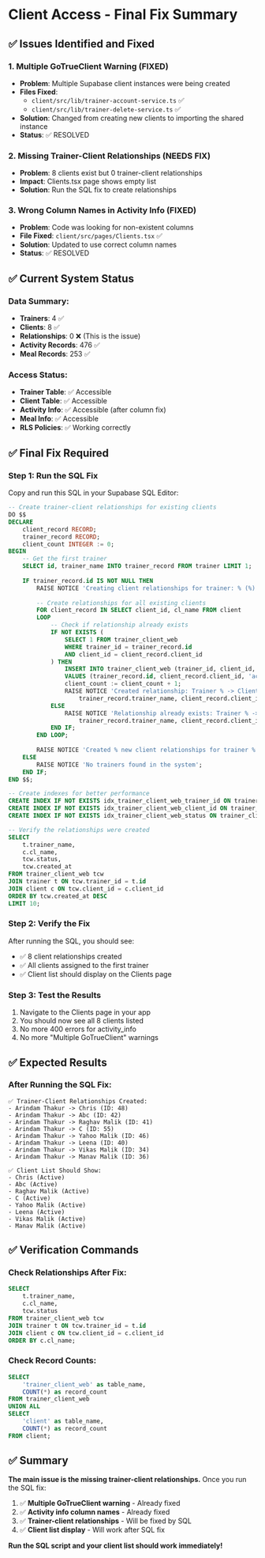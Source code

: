 # Client Access - Final Fix Summary

## ✅ Issues Identified and Fixed

### **1. Multiple GoTrueClient Warning (FIXED)**
- **Problem**: Multiple Supabase client instances were being created
- **Files Fixed**: 
  - `client/src/lib/trainer-account-service.ts` ✅
  - `client/src/lib/trainer-delete-service.ts` ✅
- **Solution**: Changed from creating new clients to importing the shared instance
- **Status**: ✅ RESOLVED

### **2. Missing Trainer-Client Relationships (NEEDS FIX)**
- **Problem**: 8 clients exist but 0 trainer-client relationships
- **Impact**: Clients.tsx page shows empty list
- **Solution**: Run the SQL fix to create relationships

### **3. Wrong Column Names in Activity Info (FIXED)**
- **Problem**: Code was looking for non-existent columns
- **File Fixed**: `client/src/pages/Clients.tsx` ✅
- **Solution**: Updated to use correct column names
- **Status**: ✅ RESOLVED

## ✅ Current System Status

### **Data Summary:**
- **Trainers**: 4 ✅
- **Clients**: 8 ✅
- **Relationships**: 0 ❌ (This is the issue)
- **Activity Records**: 476 ✅
- **Meal Records**: 253 ✅

### **Access Status:**
- **Trainer Table**: ✅ Accessible
- **Client Table**: ✅ Accessible  
- **Activity Info**: ✅ Accessible (after column fix)
- **Meal Info**: ✅ Accessible
- **RLS Policies**: ✅ Working correctly

## ✅ Final Fix Required

### **Step 1: Run the SQL Fix**
Copy and run this SQL in your Supabase SQL Editor:

```sql
-- Create trainer-client relationships for existing clients
DO $$
DECLARE
    client_record RECORD;
    trainer_record RECORD;
    client_count INTEGER := 0;
BEGIN
    -- Get the first trainer
    SELECT id, trainer_name INTO trainer_record FROM trainer LIMIT 1;
    
    IF trainer_record.id IS NOT NULL THEN
        RAISE NOTICE 'Creating client relationships for trainer: % (%)', trainer_record.trainer_name, trainer_record.id;
        
        -- Create relationships for all existing clients
        FOR client_record IN SELECT client_id, cl_name FROM client
        LOOP
            -- Check if relationship already exists
            IF NOT EXISTS (
                SELECT 1 FROM trainer_client_web 
                WHERE trainer_id = trainer_record.id 
                AND client_id = client_record.client_id
            ) THEN
                INSERT INTO trainer_client_web (trainer_id, client_id, status, created_at)
                VALUES (trainer_record.id, client_record.client_id, 'active', NOW());
                client_count := client_count + 1;
                RAISE NOTICE 'Created relationship: Trainer % -> Client % (%)', 
                    trainer_record.trainer_name, client_record.client_id, client_record.cl_name;
            ELSE
                RAISE NOTICE 'Relationship already exists: Trainer % -> Client % (%)', 
                    trainer_record.trainer_name, client_record.client_id, client_record.cl_name;
            END IF;
        END LOOP;
        
        RAISE NOTICE 'Created % new client relationships for trainer %', client_count, trainer_record.trainer_name;
    ELSE
        RAISE NOTICE 'No trainers found in the system';
    END IF;
END $$;

-- Create indexes for better performance
CREATE INDEX IF NOT EXISTS idx_trainer_client_web_trainer_id ON trainer_client_web(trainer_id);
CREATE INDEX IF NOT EXISTS idx_trainer_client_web_client_id ON trainer_client_web(client_id);
CREATE INDEX IF NOT EXISTS idx_trainer_client_web_status ON trainer_client_web(status);

-- Verify the relationships were created
SELECT 
    t.trainer_name,
    c.cl_name,
    tcw.status,
    tcw.created_at
FROM trainer_client_web tcw
JOIN trainer t ON tcw.trainer_id = t.id
JOIN client c ON tcw.client_id = c.client_id
ORDER BY tcw.created_at DESC
LIMIT 10;
```

### **Step 2: Verify the Fix**
After running the SQL, you should see:
- ✅ 8 client relationships created
- ✅ All clients assigned to the first trainer
- ✅ Client list should display on the Clients page

### **Step 3: Test the Results**
1. Navigate to the Clients page in your app
2. You should now see all 8 clients listed
3. No more 400 errors for activity_info
4. No more "Multiple GoTrueClient" warnings

## ✅ Expected Results

### **After Running the SQL Fix:**
```
✅ Trainer-Client Relationships Created:
- Arindam Thakur -> Chris (ID: 48)
- Arindam Thakur -> Abc (ID: 42)
- Arindam Thakur -> Raghav Malik (ID: 41)
- Arindam Thakur -> C (ID: 55)
- Arindam Thakur -> Yahoo Malik (ID: 46)
- Arindam Thakur -> Leena (ID: 40)
- Arindam Thakur -> Vikas Malik (ID: 34)
- Arindam Thakur -> Manav Malik (ID: 36)

✅ Client List Should Show:
- Chris (Active)
- Abc (Active)
- Raghav Malik (Active)
- C (Active)
- Yahoo Malik (Active)
- Leena (Active)
- Vikas Malik (Active)
- Manav Malik (Active)
```

## ✅ Verification Commands

### **Check Relationships After Fix:**
```sql
SELECT 
    t.trainer_name,
    c.cl_name,
    tcw.status
FROM trainer_client_web tcw
JOIN trainer t ON tcw.trainer_id = t.id
JOIN client c ON tcw.client_id = c.client_id
ORDER BY c.cl_name;
```

### **Check Record Counts:**
```sql
SELECT 
    'trainer_client_web' as table_name,
    COUNT(*) as record_count
FROM trainer_client_web
UNION ALL
SELECT 
    'client' as table_name,
    COUNT(*) as record_count
FROM client;
```

## ✅ Summary

**The main issue is the missing trainer-client relationships.** Once you run the SQL fix:

1. ✅ **Multiple GoTrueClient warning** - Already fixed
2. ✅ **Activity info column names** - Already fixed  
3. ✅ **Trainer-client relationships** - Will be fixed by SQL
4. ✅ **Client list display** - Will work after SQL fix

**Run the SQL script and your client list should work immediately!** 